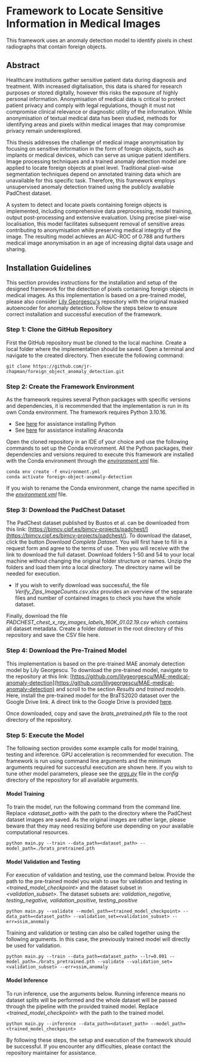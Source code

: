# Framework to Locate Sensitive Information in Medical Images 
This framework uses an anomaly detection model to identify pixels in chest radiographs that contain foreign objects. 

## Abstract 
Healthcare institutions gather sensitive patient data during diagnosis and treatment. With increased digitalisation, this data is shared for research purposes or stored digitally, however this risks the exposure of highly personal information. Anonymisation of medical data is critical to protect patient privacy and comply with legal regulations, though it must not compromise clinical relevance or diagnostic utility of the information. While anonymisation of textual medical data has been studied, methods for identifying areas and pixels within medical images that may compromise privacy remain underexplored.

This thesis addresses the challenge of medical image anonymisation by focusing on sensitive information in the form of foreign objects, such as implants or medical devices, which can serve as unique patient identifiers. Image processing techniques and a trained anomaly detection model are applied to locate foreign objects at pixel level. Traditional pixel-wise segmentation techniques depend on annotated training data which are unavailable for this specific task. Therefore, this framework employs unsupervised anomaly detection trained using the publicly available PadChest dataset. 

A system to detect and locate pixels containing foreign objects is implemented, including comprehensive data preprocessing, model training, output post-processing and extensive evaluation. Using precise pixel-wise localisation, this model facilitates subsequent removal of sensitive areas contributing to anonymisation while preserving medical integrity of the image. The resulting model achieves an AUC-ROC of 0.788 and furthers medical image anonymisation in an age of increasing digital data usage and sharing.

## Installation Guidelines 
This section provides instructions for the installation and setup of the designed framework for the detection of pixels containing foreign objects in medical images. As this implementation is based on a pre-trained model, please also consider [Lily Georgescu's](https://github.com/lilygeorgescu/MAE-medical-anomaly-detection.git) repository with the original masked autoencoder for anomaly detection. Follow the steps below to ensure correct installation and successful execution of the framework.

### Step 1: Clone the GitHub Repository 

First the GitHub repository must be cloned to the local machine. Create a local folder where the implementation should be saved. Open a terminal and navigate to the created directory. Then execute the following command: 

```
git clone https://github.com/jr-chapman/foreign_object_anomaly_detection.git
```

### Step 2: Create the Framework Environment

As the framework requires several Python packages with specific versions and dependencies, it is recommended that the implementation is run in its own Conda environment. The framework requires Python 3.10.16.
- See [here](https://www.python.org/downloads/) for assistance installing Python
- See [here](https://www.anaconda.com/download) for assistance installing Anaconda

Open the cloned repository in an IDE of your choice and use the following commands to set up the Conda environment. All the Python packages, their dependencies and versions required to execute this framework are installed with the Conda environment through the [_environment.yml_](https://github.com/jr-chapman/foreign-object-anomaly-detection/blob/main/environment.yml) file. 
```
conda env create -f environment.yml
conda activate foreign-object-anomaly-detection
```
If you wish to rename the Conda environment, change the name specified in the [_environment.yml_](https://github.com/jr-chapman/foreign-object-anomaly-detection/blob/main/environment.yml) file. 

### Step 3: Download the PadChest Dataset 
The PadChest dataset published by Bustos et al. can be downloaded from this link: [https://bimcv.cipf.es/bimcv-projects/padchest/](https://bimcv.cipf.es/bimcv-projects/padchest/).
To download the dataset, click the button _Download Complete Dataset_. You will first have to fill in a request form and agree to the terms of use. Then you will receive with the link to download the full dataset. Download folders 1-50 and 54 to your local machine without changing the original folder structure or names. Unzip the folders and load them into a local directory. The directory name will be needed for execution. 

- If you wish to verify download was successful, the file _Verify_Zips_ImageCounts.csv.xlsx_ provides an overview of the separate files and number of contained images to check you have the whole dataset.

Finally, download the file _PADCHEST_chest_x_ray_images_labels_160K_01.02.19.csv_ which contains all dataset metadata. Create a folder _dataset_ in the root directory of this repository and save the CSV file here. 

### Step 4: Download the Pre-Trained Model
This implementation is based on the pre-trained MAE anomaly detection model by Lily Georgescu. To download the pre-trained model, navigate to the repository at this link: [https://github.com/lilygeorgescu/MAE-medical-anomaly-detection](https://github.com/lilygeorgescu/MAE-medical-anomaly-detection) and scroll to the section _Results and trained models_. Here, install the pre-trained model for the BraTS2020 dataset over the Google Drive link. A direct link to the Google Drive is provided [here](https://drive.google.com/file/d/1QxFHy8nYeaj5OPQExmcbf9PQNzMOhoCy/view).

Once downloaded, copy and save the _brats\_pretrained.pth_ file to the root directory of the repository. 

### Step 5: Execute the Model 

The following section provides some example calls for model training, testing and inference. GPU acceleration is recommended for execution. The framework is run using command line arguments and the minimum arguments required for successful execution are shown here. If you wish to tune other model parameters, please see the [_args.py_](https://github.com/jr-chapman/foreign-object-anomaly-detection/blob/main/config/args.py) file in the _config_ directory of the repository for all available arguments. 

#### Model Training 
To train the model, run the following command from the command line. Replace _<dataset_path>_ with the path to the directory where the PadChest dataset images are saved. As the original images are rather large, please beware that they may need resizing before use depending on your available computational resources. 

```
python main.py --train --data_path=<dataset_path> --model_path=./brats_pretrained.pth 
```

#### Model Validation and Testing
For execution of validation and testing, use the command below. Provide the path to the pre-trained model you wish to use for validation and testing in _<trained_model_checkpoint>_ and the dataset subset in _<validation_subset>_. The dataset subsets are: _validation_negative, testing_negative, validation_positive, testing_positive_
```
python main.py --validate --model_path=<trained_model_checkpoint> --data_path=<dataset_path> --validation_set=<validation_subset> --err=ssim,anomaly
```

Training and validation or testing can also be called together using the following arguments. In this case, the previously trained model will directly be used for validation. 
```
python main.py --train --data_path=<dataset_path> --lr=0.001 --model_path=./brats_pretrained.pth --validate --validation_set=<validation_subset> --err=ssim,anomaly
```

#### Model Inference 
To run inference, use the arguments below. Running inference means no dataset splits will be performed and the whole dataset will be passed through the pipeline with the provided trained model. Replace _<trained_model_checkpoint>_ with the path to the trained model. 

```
python main.py --inference --data_path=<dataset_path> --model_path=<trained_model_checkpoint>  
```

By following these steps, the setup and execution of the framework should be successful. If you encounter any difficulties, please contact the repository maintainer for assistance. 

